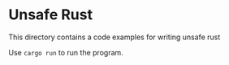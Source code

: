 # Unsafe Rust

This directory contains a code examples for writing unsafe rust

Use `cargo run` to run the program.